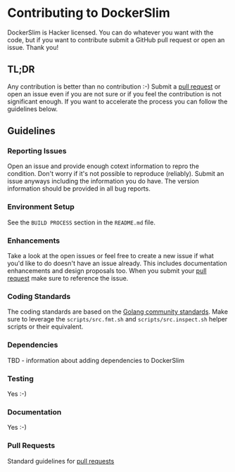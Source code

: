 # Contributing to DockerSlim

DockerSlim is Hacker licensed. You can do whatever you want with the code, but if you want to contribute submit a GitHub pull request or open an issue. Thank you!

## TL;DR

Any contribution is better than no contribution :-) Submit a [pull request](https://help.github.com/articles/using-pull-requests) or open an issue even if you are not sure or if you feel the contribution is not significant enough. If you want to accelerate the process you can follow the guidelines below.

## Guidelines

### Reporting Issues

Open an issue and provide enough cotext information to repro the condition. Don't worry if it's not possible to reproduce (reliably). Submit an issue anyways including the information you do have. The version information should be provided in all bug reports.

### Environment Setup

See the `BUILD PROCESS` section in the `README.md` file.

### Enhancements

Take a look at the open issues or feel free to create a new issue if what you'd like to do doesn't have an issue already. This includes documentation enhancements and design proposals too. When you submit your [pull request](https://help.github.com/articles/using-pull-requests) make sure to reference the issue.

### Coding Standards

The coding standards are based on the [Golang community standards](https://github.com/golang/go/wiki/CodeReviewComments). Make sure to leverage the `scripts/src.fmt.sh` and `scripts/src.inspect.sh` helper scripts or their equivalent.

### Dependencies

TBD - information about adding dependencies to DockerSlim

### Testing

Yes :-)

### Documentation

Yes :-)

### Pull Requests

Standard guidelines for [pull requests](https://help.github.com/articles/using-pull-requests)


